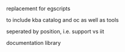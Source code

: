 replacement for egscripts

to include kba catalog and oc as well as tools 

seperated by position, i.e. support vs iit 

documentation library 
